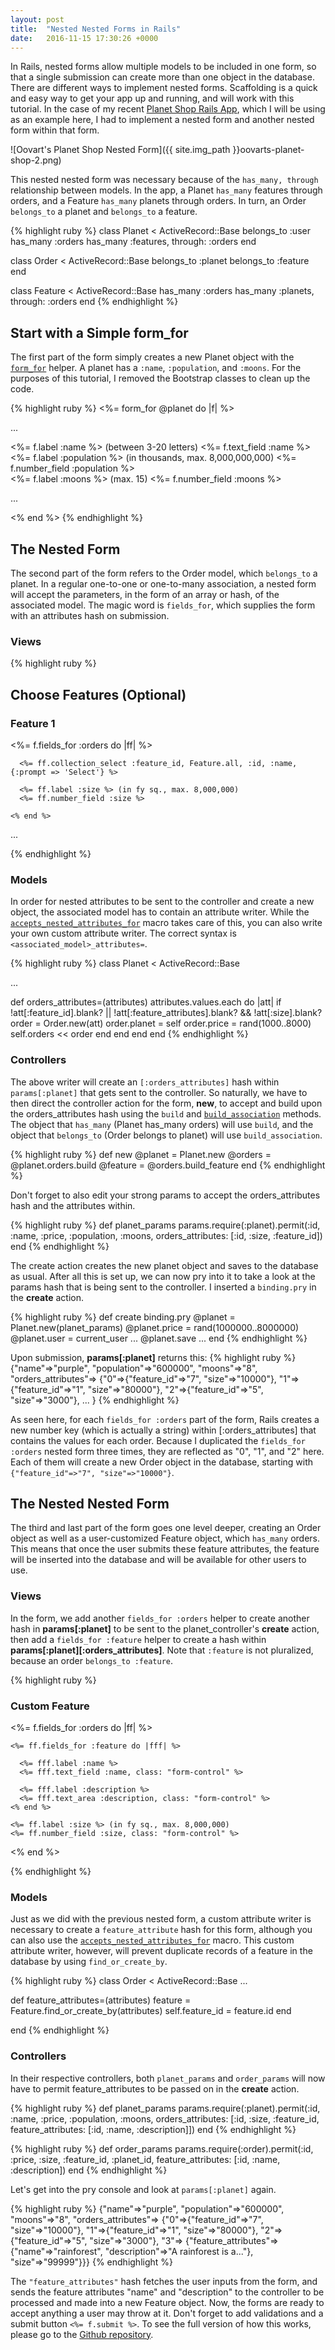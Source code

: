 ```yaml
---
layout: post
title:  "Nested Nested Forms in Rails"
date:   2016-11-15 17:30:26 +0000
---
```



In Rails, nested forms allow multiple models to be included in one form, so that a single submission can create more than one object in the database. There are different ways to implement nested forms. Scaffolding is a quick and easy way to get your app up and running, and will work with this tutorial. In the case of my recent [Planet Shop Rails App](https://github.com/auranbuckles/oovarts-planet-shop-at-the-end-of-the-universe), which I will be using as an example here, I had to implement a nested form and another nested form within that form.

![Oovart's Planet Shop Nested Form]({{ site.img_path }}oovarts-planet-shop-2.png)

This nested nested form was necessary because of the `has_many, through` relationship between models. In the app, a Planet `has_many` features through orders, and a Feature `has_many` planets through orders. In turn, an Order `belongs_to` a planet and `belongs_to` a feature.

{% highlight ruby %}
class Planet < ActiveRecord::Base
  belongs_to :user
  has_many :orders
  has_many :features, through: :orders
end

class Order < ActiveRecord::Base
  belongs_to :planet
  belongs_to :feature
end

class Feature < ActiveRecord::Base
  has_many :orders
  has_many :planets, through: :orders
end
{% endhighlight %}

## Start with a Simple form_for

The first part of the form simply creates a new Planet object with the [`form_for`](http://api.rubyonrails.org/classes/ActionView/Helpers/FormHelper.html#method-i-form_for) helper. A planet has a `:name`, `:population`, and `:moons`. For the purposes of this tutorial, I removed the Bootstrap classes to clean up the code.

{% highlight ruby %}
<%= form_for @planet do |f| %>

  ...

  <div>
    <%= f.label :name %> (between 3-20 letters)
    <%= f.text_field :name %>
  </div>

  <div>
    <%= f.label :population %> (in thousands, max. 8,000,000,000)
    <%= f.number_field :population %>
  </div>

  <div>
    <%= f.label :moons %> (max. 15)
    <%= f.number_field :moons %>
  </div>

  ...

<% end %>
{% endhighlight %}

## The Nested Form

The second part of the form refers to the Order model, which `belongs_to` a planet. In a regular one-to-one or one-to-many association, a nested form will accept the parameters, in the form of an array or hash, of the associated model. The magic word is `fields_for`, which supplies the form with an attributes hash on submission.

### Views

{% highlight ruby %}
<h2>Choose Features (Optional)</h2>

  <h3>Feature 1</h3>
    <%= f.fields_for :orders do |ff| %>

      <%= ff.collection_select :feature_id, Feature.all, :id, :name, {:prompt => 'Select'} %>

      <%= ff.label :size %> (in fy sq., max. 8,000,000)
      <%= ff.number_field :size %>

    <% end %>

  ...
	
  </div>
{% endhighlight %}

### Models

In order for nested attributes to be sent to the controller and create a new object, the associated model has to contain an attribute writer. While the [`accepts_nested_attributes_for`](http://api.rubyonrails.org/classes/ActiveRecord/NestedAttributes/ClassMethods.html) macro takes care of this, you can also write your own custom attribute writer. The correct syntax is `<associated_model>_attributes=`.

{% highlight ruby %}
class Planet < ActiveRecord::Base
  
  ...
	
  def orders_attributes=(attributes)
    attributes.values.each do |att|
      if !att[:feature_id].blank? || !att[:feature_attributes].blank? && !att[:size].blank?
        order = Order.new(att)
        order.planet = self
        order.price = rand(1000..8000)
        self.orders << order
      end
    end
  end
end
{% endhighlight %}

### Controllers

The above writer will create an `[:orders_attributes]` hash within `params[:planet]` that gets sent to the controller. So naturally, we have to then direct the controller action for the form, **new**, to accept and build upon the orders_attributes hash using the `build` and [`build_association`](http://guides.rubyonrails.org/association_basics.html#belongs-to-association-reference) methods. The object that `has_many` (Planet has_many orders) will use `build`, and the object that `belongs_to` (Order belongs to planet) will use `build_association`.

{% highlight ruby %}
def new
  @planet = Planet.new
  @orders = @planet.orders.build
  @feature = @orders.build_feature
end
{% endhighlight %}

Don't forget to also edit your strong params to accept the orders_attributes hash and the attributes within.

{% highlight ruby %}
def planet_params
  params.require(:planet).permit(:id, :name, :price, :population, :moons, orders_attributes: [:id, :size, :feature_id])
end
{% endhighlight %}

The create action creates the new planet object and saves to the database as usual. After all this is set up, we can now pry into it to take a look at the params hash that is being sent to the controller. I inserted a `binding.pry` in the **create** action.

{% highlight ruby %}
def create
  binding.pry
  @planet = Planet.new(planet_params)
  @planet.price = rand(1000000..8000000)
  @planet.user = current_user
  ...
    @planet.save
  ...
end
{% endhighlight %}

Upon submission, **params[:planet]** returns this:
{% highlight ruby %}
{"name"=>"purple",
  "population"=>"600000",
  "moons"=>"8",
  "orders_attributes"=>
    {"0"=>{"feature_id"=>"7", "size"=>"10000"},
      "1"=>{"feature_id"=>"1", "size"=>"80000"},
      "2"=>{"feature_id"=>"5", "size"=>"3000"},
      ...
    }
{% endhighlight %}

As seen here, for each `fields_for :orders` part of the form, Rails creates a new number key (which is actually a string) within [:orders_attributes] that contains the values for each order. Because I duplicated the `fields_for :orders` nested form three times, they are reflected as "0", "1", and "2" here. Each of them will create a new Order object in the database, starting with `{"feature_id"=>"7", "size"=>"10000"}`. 

## The Nested Nested Form

The third and last part of the form goes one level deeper, creating an Order object as well as a user-customized Feature object, which `has_many` orders. This means that once the user submits these feature attributes, the feature will be inserted into the database and will be available for other users to use.

### Views

In the form, we add another `fields_for :orders` helper to create another hash in **params[:planet]** to be sent to the planet_controller's **create** action, then add a `fields_for :feature` helper to create a hash within **params[:planet][:orders_attributes]**. Note that `:feature` is not pluralized, because an order `belongs_to :feature`.

{% highlight ruby %}
<h3>Custom Feature</h3>

<div class="form-group">
  <%= f.fields_for :orders do |ff| %>

    <%= ff.fields_for :feature do |fff| %>

      <%= fff.label :name %>
      <%= fff.text_field :name, class: "form-control" %>

      <%= fff.label :description %>
      <%= fff.text_area :description, class: "form-control" %>
    <% end %>

    <%= ff.label :size %> (in fy sq., max. 8,000,000)
    <%= ff.number_field :size, class: "form-control" %>

  <% end %>
</div>
{% endhighlight %}

### Models

Just as we did with the previous nested form, a custom attribute writer is necessary to create a `feature_attribute` hash for this form, although you can also use the [`accepts_nested_attributes_for`](http://api.rubyonrails.org/classes/ActiveRecord/NestedAttributes/ClassMethods.html) macro. This custom attribute writer, however, will prevent duplicate records of a feature in the database by using `find_or_create_by`.

{% highlight ruby %}
class Order < ActiveRecord::Base
  ...

  def feature_attributes=(attributes)
    feature = Feature.find_or_create_by(attributes)
    self.feature_id = feature.id
  end

end
{% endhighlight %}

### Controllers

In their respective controllers, both `planet_params` and `order_params` will now have to permit feature_attributes to be passed on in the **create** action.

{% highlight ruby %}
def planet_params
  params.require(:planet).permit(:id, :name, :price, :population, :moons, orders_attributes: [:id, :size, :feature_id, feature_attributes: [:id, :name, :description]])
end
{% endhighlight %}

{% highlight ruby %}
def order_params
  params.require(:order).permit(:id, :price, :size, :feature_id, :planet_id, feature_attributes: [:id, :name, :description])
end
{% endhighlight %}

Let's get into the pry console and look at `params[:planet]` again.

{% highlight ruby %}
{"name"=>"purple",
  "population"=>"600000",
  "moons"=>"8",
  "orders_attributes"=>
    {"0"=>{"feature_id"=>"7", "size"=>"10000"},
      "1"=>{"feature_id"=>"1", "size"=>"80000"},
      "2"=>{"feature_id"=>"5", "size"=>"3000"},
      "3"=>
        {"feature_attributes"=>{"name"=>"rainforest", "description"=>"A rainforest is a..."},
     "size"=>"99999"}}}
{% endhighlight %}
	
The `"feature_attributes"` hash fetches the user inputs from the form, and sends the feature attributes "name" and "description" to the controller to be processed and made into a new Feature object. Now, the forms are ready to accept anything a user may throw at it. Don't forget to add validations and a submit button `<%= f.submit %>`. To see the full version of how this works, please go to the [Github repository](https://github.com/auranbuckles/oovarts-planet-shop-at-the-end-of-the-universe).
